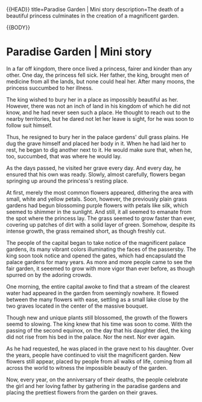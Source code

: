 {{HEAD}}
title=Paradise Garden | Mini story
description=The death of a beautiful princess culminates in the creation of a magnificent garden.

{{BODY}}

# Paradise Garden | Mini story

In a far off kingdom, there once lived a princess, fairer and kinder than any other. One day, the princess fell sick. Her father, the king, brought men of medicine from all the lands, but none could heal her. After many moons, the princess succumbed to her illness.

The king wished to bury her in a place as impossibly beautiful as her. However, there was not an inch of land in his kingdom of which he did not know, and he had never seen such a place. He thought to reach out to the nearby territories, but he dared not let her leave is sight, for he was soon to follow suit himself.

Thus, he resigned to bury her in the palace gardens' dull grass plains. He dug the grave himself and placed her body in it. When he had laid her to rest, he began to dig another next to it. He would make sure that, when he, too, succumbed, that was where he would lay.

As the days passed, he visited her grave every day. And every day, he ensured that his own was ready. Slowly, almost carefully, flowers began springing up around the princess's resting place.

At first, merely the most common flowers appeared, dithering the area with small, white and yellow petals. Soon, however, the previously plain grass gardens had begun blossoming purple flowers with petals like silk, which seemed to shimmer in the sunlight. And still, it all seemed to emanate from the spot where the princess lay. The grass seemed to grow faster than ever, covering up patches of dirt with a solid layer of green. Somehow, despite its intense growth, the grass remained short, as though freshly cut.

The people of the capital began to take notice of the magnificent palace gardens, its many vibrant colors illuminating the faces of the passersby. The king soon took notice and opened the gates, which had encapsulatd the palace gardens for many years. As more and more people came to see the fair garden, it seeemed to grow with more vigor than ever before, as though spurred on by the adoring crowds.

One morning, the entire capital awoke to find that a stream of the clearest water had appeared in the garden from seemingly nowhere. It flowed between the many flowers with ease, settling as a small lake close by the two graves located in the center of the massive bouquet.

Though new and unique plants still blossomed, the growth of the flowers seemd to slowing. The king knew that his time was soon to come. With the passing of the second equinox, on the day that his daughter died, the king did not rise from his bed in the palace. Nor the next. Nor ever again.

As he had requested, he was placed in the grave next to his daughter. Over the years, people have continued to visit the magnificent garden. New flowers still appear, placed by people from all walks of life, coming from all across the world to witness the impossible beauty of the garden.

Now, every year, on the anniversary of their deaths, the people celebrate the girl and her loving father by gathering in the paradise gardens and placing the prettiest flowers from the garden on their graves.
